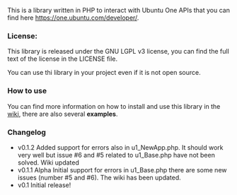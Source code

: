 This is a library written in PHP to interact with Ubuntu One APIs that you can find here https://one.ubuntu.com/developer/.  

### License: ###

This library is released under the GNU LGPL v3 license, you can find the full text of the license in the LICENSE file.

You can use thi library in your project even if it is not open source.

### How to use ###

You can find more information on how to install and use this library in the [wiki](https://github.com/paglias/ubuntuone-php-client-library/wiki), there are also several **examples**.

### Changelog ###
*  v0.1.2 Added support for errors also in u1_NewApp.php. It should work very well but issue #6 and #5 related to u1_Base.php have not been solved. Wiki updated
*  v0.1.1 Alpha Initial support for errors in u1_Base.php there are some new issues (number #5 and #6). The wiki has been updated.
*  v0.1 Initial release!
